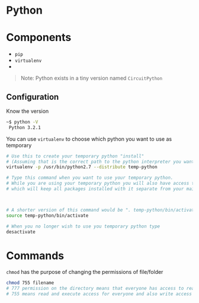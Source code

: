 # Python

# Components

- `pip`
- `virtualenv`
- 

> Note: Python exists in a tiny version named `CircuitPython`

## Configuration

Know the version
```bash
~$ python -V
 Python 3.2.1
```

You can use `virtualenv` to choose which python you want to use as temporary
```bash
# Use this to create your temporary python "install"
# (Assuming that is the correct path to the python interpreter you want to use.)
virtualenv -p /usr/bin/python2.7 --distribute temp-python

# Type this command when you want to use your temporary python.
# While you are using your temporary python you will also have access to a temporary pip,
# which will keep all packages installed with it separate from your main python install.



# A shorter version of this command would be ". temp-python/bin/activate"
source temp-python/bin/activate

# When you no longer wish to use you temporary python type
desactivate
```

# Commands

`chmod` has the purpose of changing the permissions of file/folder
```bash
chmod 755 filename
# 777 permission on the directory means that everyone has access to read/write/execute (execute on a directory means that you can do an ls of the directory).
# 755 means read and execute access for everyone and also write access for the owner of the file. When you perform chmod 755 filename command you allow everyone to read and execute the file, the owner is allowed to write to the file as well. So, there should be no permission to everyone else other than the owner to write to the file, 755 permission is required
```